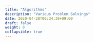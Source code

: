 ```yaml
---
title: "Algorithms"
description: "Various Problem Solvings"
date: 2020-04-28T00:34:39+09:00
draft: false
weight: 0
collapsible: true
---
```


